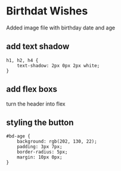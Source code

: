 # Birthdat Wishes

Added image file with birthday date and age

## add text shadow

```
h1, h2, h4 {
    text-shadow: 2px 0px 2px white;
}
```

## add flex boxs

turn the header into flex

## styling the button

```
#bd-age {
    background: rgb(202, 130, 22);
    padding: 3px 7px;
    border-radius: 5px;
    margin: 10px 0px;
}
```

